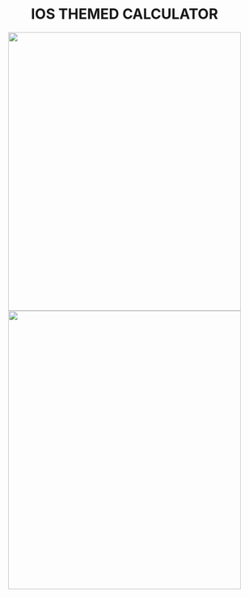 <div align="center">

  # IOS THEMED CALCULATOR

  <img width="460" height="550" src="https://github.com/user-attachments/assets/f33d3a96-946c-499f-a4ca-16ca306a1adf"> <img width="460" height="550" src = "https://github.com/user-attachments/assets/3ec84635-02a1-44d5-a13d-9842f2c0dc08">


</div>
